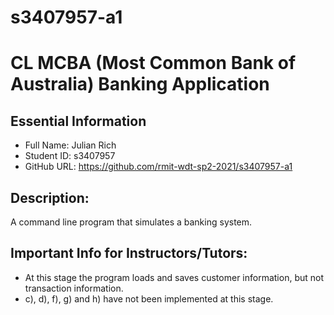 # s3407957-a1
# CL MCBA (Most Common Bank of Australia) Banking Application

## Essential Information
- Full Name: Julian Rich
- Student ID: s3407957
- GitHub URL: https://github.com/rmit-wdt-sp2-2021/s3407957-a1

## Description:
A command line program that simulates a banking system.

## Important Info for Instructors/Tutors:
 - At this stage the program loads and saves customer information, but not transaction information.
 - c), d), f), g) and h) have not been implemented at this stage.
